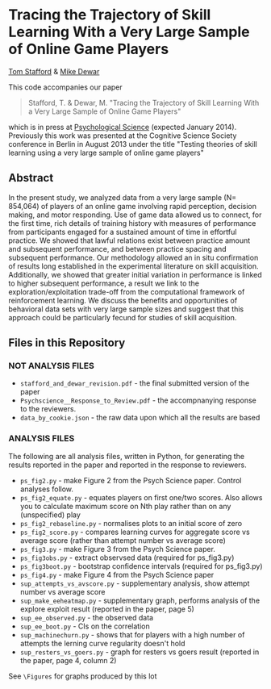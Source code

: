 Tracing the Trajectory of Skill Learning With a Very Large Sample of Online Game Players
========================================================================================

[Tom Stafford](http://www.tomstafford.staff.shef.ac.uk/) & [Mike Dewar](https://github.com/mikedewar)

This code accompanies our paper 

>Stafford, T. & Dewar, M. "Tracing the Trajectory of Skill Learning With a Very Large Sample of Online Game Players" 

which is in press at [Psychological Science](http://pss.sagepub.com/) (expected January 2014). Previously this work was presented at the Cognitive Science Society conference in Berlin in August 2013 under the title "Testing theories of skill learning using a very large sample of online game players"

Abstract
--------
In the present study, we analyzed data from a very large sample (N= 854,064) of players of an online game involving rapid perception, decision making, and motor responding. Use of game data allowed us to connect, for the first time, rich details of training history with measures of performance from participants engaged for a sustained amount of time in effortful practice. We showed that lawful relations exist between practice amount and subsequent performance, and between practice spacing and subsequent performance. Our methodology allowed an in situ confirmation of results long established in the experimental literature on skill acquisition. Additionally, we showed that greater initial variation in performance is linked to higher subsequent performance, a result we link to the exploration/exploitation trade-off from the computational framework of reinforcement learning. We discuss the benefits and opportunities of behavioral data sets with very large sample sizes and suggest that this approach could be particularly fecund for studies of skill acquisition.



Files in this Repository 
------------------------

### NOT ANALYSIS FILES ###

* `stafford_and_dewar_revision.pdf` - the final submitted version of the paper
* `Psychscience__Response_to_Review.pdf` - the accompnanying response to the reviewers. 
* `data_by_cookie.json` - the raw data upon which all the results are based

### ANALYSIS FILES ###

The following are all analysis files, written in Python, for generating the results reported in the paper and reported in the response to reviewers.

* `ps_fig2.py` - make Figure 2 from the Psych Science paper. Control analyses follow.
* `ps_fig2_equate.py` - equates players on first one/two scores. Also allows you to calculate maximum score on Nth play rather than on any (unspecified) play
* `ps_fig2_rebaseline.py` - normalises plots to an initial score of zero
* `ps_fig2_score.py` - compares learning curves for aggregate score vs average score (rather than attempt number vs average score)
* `ps_fig3.py` - make Figure 3 from the Psych Science paper. 
* `ps_fig3obs.py` - extract observsed data (required for ps_fig3.py)
* `ps_fig3boot.py` - bootstrap confidence intervals (required for ps_fig3.py)
* `ps_fig4.py` - make Figure 4 from the Psych Science paper
* `sup_attempts_vs_avscore.py` - supplementary analysis, show attempt number vs average score
* `sup_make_eeheatmap.py` - supplementary graph, performs analysis of the explore exploit result (reported in the paper, page 5)
* `sup_ee_observed.py` - the observed data
* `sup_ee_boot.py` - CIs on the correlation
* `sup_machinechurn.py` - shows that for players with a high number of attempts the lerning curve regularity doesn't hold
* `sup_resters_vs_goers.py` - graph for resters vs goers result (reported in the paper, page 4, column 2)

See `\Figures` for graphs produced by this lot
